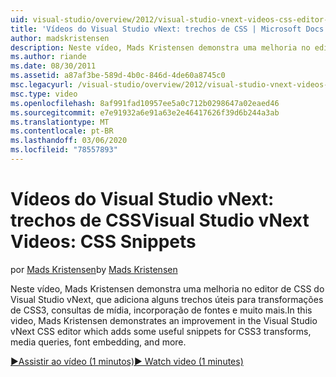 ```yaml
---
uid: visual-studio/overview/2012/visual-studio-vnext-videos-css-editor-snippets
title: 'Vídeos do Visual Studio vNext: trechos de CSS | Microsoft Docs'
author: madskristensen
description: Neste vídeo, Mads Kristensen demonstra uma melhoria no editor de CSS do Visual Studio vNext, que adiciona alguns trechos úteis para transformações de CSS3, mídia q...
ms.author: riande
ms.date: 08/30/2011
ms.assetid: a87af3be-589d-4b0c-846d-4de60a8745c0
msc.legacyurl: /visual-studio/overview/2012/visual-studio-vnext-videos-css-editor-snippets
msc.type: video
ms.openlocfilehash: 8af991fad10957ee5a0c712b0298647a02eaed46
ms.sourcegitcommit: e7e91932a6e91a63e2e46417626f39d6b244a3ab
ms.translationtype: MT
ms.contentlocale: pt-BR
ms.lasthandoff: 03/06/2020
ms.locfileid: "78557893"
---
```

# <a name="visual-studio-vnext-videos-css-snippets"></a><span data-ttu-id="cb98e-103">Vídeos do Visual Studio vNext: trechos de CSS</span><span class="sxs-lookup"><span data-stu-id="cb98e-103">Visual Studio vNext Videos: CSS Snippets</span></span>

<span data-ttu-id="cb98e-104">por [Mads Kristensen](https://github.com/madskristensen)</span><span class="sxs-lookup"><span data-stu-id="cb98e-104">by [Mads Kristensen](https://github.com/madskristensen)</span></span>

<span data-ttu-id="cb98e-105">Neste vídeo, Mads Kristensen demonstra uma melhoria no editor de CSS do Visual Studio vNext, que adiciona alguns trechos úteis para transformações de CSS3, consultas de mídia, incorporação de fontes e muito mais.</span><span class="sxs-lookup"><span data-stu-id="cb98e-105">In this video, Mads Kristensen demonstrates an improvement in the Visual Studio vNext CSS editor which adds some useful snippets for CSS3 transforms, media queries, font embedding, and more.</span></span>

[<span data-ttu-id="cb98e-106">&#9654;Assistir ao vídeo (1 minutos)</span><span class="sxs-lookup"><span data-stu-id="cb98e-106">&#9654; Watch video (1 minutes)</span></span>](https://channel9.msdn.com/Blogs/ASP-NET-Site-Videos/visual-studio-vnext-videos-css-editor-snippets)
